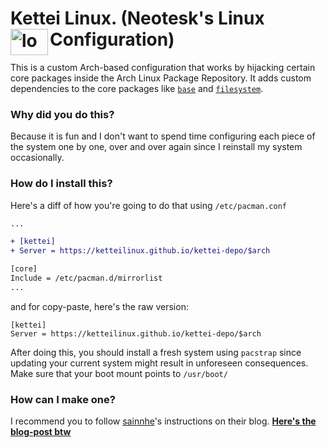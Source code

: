 <h1>Kettei Linux. (Neotesk's Linux Configuration)<img align="left" width="60" height="42" alt="logo" src="https://github.com/user-attachments/assets/303a29c7-9426-4681-8280-0da50891f36e" /></h1>

This is a custom Arch-based configuration that works by hijacking certain core packages inside the Arch Linux Package Repository. It adds custom dependencies to the core packages like [`base`](https://gitlab.archlinux.org/archlinux/packaging/packages/base) and [`filesystem`](https://gitlab.archlinux.org/archlinux/packaging/packages/filesystem).

### Why did you do this?
Because it is fun and I don't want to spend time configuring each piece of the system one by one, over and over again since I reinstall my system occasionally.

### How do I install this?
Here's a diff of how you're going to do that using `/etc/pacman.conf`
```diff
...

+ [kettei]
+ Server = https://ketteilinux.github.io/kettei-depo/$arch

[core]
Include = /etc/pacman.d/mirrorlist
...
```
and for copy-paste, here's the raw version:
```
[kettei]
Server = https://ketteilinux.github.io/kettei-depo/$arch
```
After doing this, you should install a fresh system using `pacstrap` since updating your current system might result in unforeseen consequences. Make sure that your boot mount points to `/usr/boot/`

### How can I make one?
I recommend you to follow [sainnhe](https://github.com/sainnhe)'s instructions on their blog. [**Here's the blog-post btw**](https://www.sainnhe.dev/post/create-personal-arch-linux-package-repository/)
